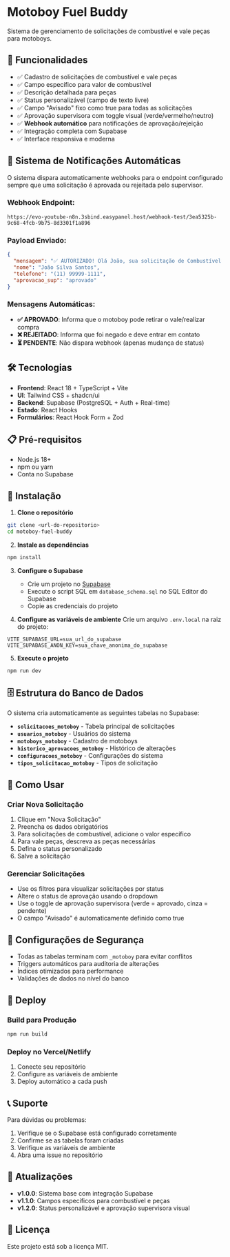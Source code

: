 # Motoboy Fuel Buddy

Sistema de gerenciamento de solicitações de combustível e vale peças para motoboys.

## 🚀 Funcionalidades

- ✅ Cadastro de solicitações de combustível e vale peças
- ✅ Campo específico para valor de combustível
- ✅ Descrição detalhada para peças
- ✅ Status personalizável (campo de texto livre)
- ✅ Campo "Avisado" fixo como true para todas as solicitações
- ✅ Aprovação supervisora com toggle visual (verde/vermelho/neutro)
- ✅ **Webhook automático** para notificações de aprovação/rejeição
- ✅ Integração completa com Supabase
- ✅ Interface responsiva e moderna

## 🔔 **Sistema de Notificações Automáticas**

O sistema dispara automaticamente webhooks para o endpoint configurado sempre que uma solicitação é aprovada ou rejeitada pelo supervisor.

### **Webhook Endpoint:**
```
https://evo-youtube-n8n.3sbind.easypanel.host/webhook-test/3ea5325b-9c68-4fcb-9b75-8d3301f1a896
```

### **Payload Enviado:**
```json
{
  "mensagem": "✅ AUTORIZADO! Olá João, sua solicitação de Combustível no valor de R$ 80.00 foi APROVADA pelo supervisor. Você pode retirar o vale ou realizar a compra.",
  "nome": "João Silva Santos",
  "telefone": "(11) 99999-1111",
  "aprovacao_sup": "aprovado"
}
```

### **Mensagens Automáticas:**
- **✅ APROVADO**: Informa que o motoboy pode retirar o vale/realizar compra
- **❌ REJEITADO**: Informa que foi negado e deve entrar em contato
- **⏳ PENDENTE**: Não dispara webhook (apenas mudança de status)

## 🛠️ Tecnologias

- **Frontend**: React 18 + TypeScript + Vite
- **UI**: Tailwind CSS + shadcn/ui
- **Backend**: Supabase (PostgreSQL + Auth + Real-time)
- **Estado**: React Hooks
- **Formulários**: React Hook Form + Zod

## 📋 Pré-requisitos

- Node.js 18+ 
- npm ou yarn
- Conta no Supabase

## 🔧 Instalação

1. **Clone o repositório**
```bash
git clone <url-do-repositorio>
cd motoboy-fuel-buddy
```

2. **Instale as dependências**
```bash
npm install
```

3. **Configure o Supabase**
   - Crie um projeto no [Supabase](https://supabase.com)
   - Execute o script SQL em `database_schema.sql` no SQL Editor do Supabase
   - Copie as credenciais do projeto

4. **Configure as variáveis de ambiente**
   Crie um arquivo `.env.local` na raiz do projeto:
```env
VITE_SUPABASE_URL=sua_url_do_supabase
VITE_SUPABASE_ANON_KEY=sua_chave_anonima_do_supabase
```

5. **Execute o projeto**
```bash
npm run dev
```

## 🗄️ Estrutura do Banco de Dados

O sistema cria automaticamente as seguintes tabelas no Supabase:

- **`solicitacoes_motoboy`** - Tabela principal de solicitações
- **`usuarios_motoboy`** - Usuários do sistema
- **`motoboys_motoboy`** - Cadastro de motoboys
- **`historico_aprovacoes_motoboy`** - Histórico de alterações
- **`configuracoes_motoboy`** - Configurações do sistema
- **`tipos_solicitacao_motoboy`** - Tipos de solicitação

## 📱 Como Usar

### Criar Nova Solicitação
1. Clique em "Nova Solicitação"
2. Preencha os dados obrigatórios
3. Para solicitações de combustível, adicione o valor específico
4. Para vale peças, descreva as peças necessárias
5. Defina o status personalizado
6. Salve a solicitação

### Gerenciar Solicitações
- Use os filtros para visualizar solicitações por status
- Altere o status de aprovação usando o dropdown
- Use o toggle de aprovação supervisora (verde = aprovado, cinza = pendente)
- O campo "Avisado" é automaticamente definido como true

## 🔐 Configurações de Segurança

- Todas as tabelas terminam com `_motoboy` para evitar conflitos
- Triggers automáticos para auditoria de alterações
- Índices otimizados para performance
- Validações de dados no nível do banco

## 🚀 Deploy

### Build para Produção
```bash
npm run build
```

### Deploy no Vercel/Netlify
1. Conecte seu repositório
2. Configure as variáveis de ambiente
3. Deploy automático a cada push

## 📞 Suporte

Para dúvidas ou problemas:
1. Verifique se o Supabase está configurado corretamente
2. Confirme se as tabelas foram criadas
3. Verifique as variáveis de ambiente
4. Abra uma issue no repositório

## 🔄 Atualizações

- **v1.0.0**: Sistema base com integração Supabase
- **v1.1.0**: Campos específicos para combustível e peças
- **v1.2.0**: Status personalizável e aprovação supervisora visual

## 📄 Licença

Este projeto está sob a licença MIT.
